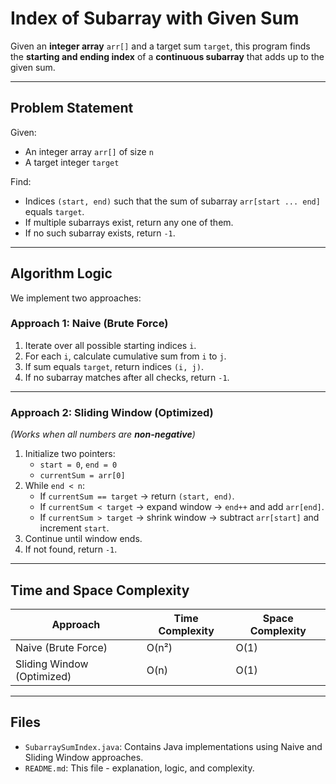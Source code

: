 # Index of Subarray with Given Sum

Given an **integer array** `arr[]` and a target sum `target`, this program finds the **starting and ending index** of a **continuous subarray** that adds up to the given sum.  

---

## Problem Statement

Given:
- An integer array `arr[]` of size `n`
- A target integer `target`

Find:
- Indices `(start, end)` such that the sum of subarray `arr[start ... end]` equals `target`.  
- If multiple subarrays exist, return any one of them.  
- If no such subarray exists, return `-1`.  

---

## Algorithm Logic

We implement two approaches:

### **Approach 1: Naive (Brute Force)**
1. Iterate over all possible starting indices `i`.
2. For each `i`, calculate cumulative sum from `i` to `j`.
3. If sum equals `target`, return indices `(i, j)`.
4. If no subarray matches after all checks, return `-1`.

---

### **Approach 2: Sliding Window (Optimized)**  
*(Works when all numbers are **non-negative**)*
1. Initialize two pointers:  
   - `start = 0`, `end = 0`  
   - `currentSum = arr[0]`  
2. While `end < n`:  
   - If `currentSum == target` → return `(start, end)`.  
   - If `currentSum < target` → expand window → `end++` and add `arr[end]`.  
   - If `currentSum > target` → shrink window → subtract `arr[start]` and increment `start`.  
3. Continue until window ends.  
4. If not found, return `-1`.  

---

## Time and Space Complexity

| Approach                   | Time Complexity | Space Complexity |
|----------------------------|-----------------|------------------|
| Naive (Brute Force)        | O(n²)           | O(1)             |
| Sliding Window (Optimized) | O(n)            | O(1)             |

---

## Files

- `SubarraySumIndex.java`: Contains Java implementations using Naive and Sliding Window approaches.  
- `README.md`: This file - explanation, logic, and complexity.  

